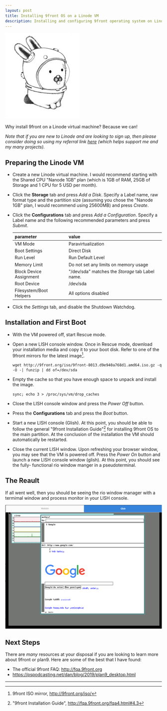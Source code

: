 ```yaml
---
layout: post
title: Installing 9front OS on a Linode VM
description: Installing and configuring 9front operating system on Linode virtual machine.
---
```


![glenda](/assets/glenda_space_medium.jpg)

Why install 9front on a Linode virtual machine? Because we can!

*Note that if you are new to Linode and are looking to sign up, then please 
consider doing so using my referral link
[here](https://www.linode.com/?r=0c625ecd8478eb827df57d2e2ffa095759d089ab)
(which helps support me and my many projects).*

## Preparing the Linode VM

*   Create a new Linode virtual machine. I would recommend starting with the 
    Shared CPU "Nanode 1GB" plan (which is 1GB of RAM, 25GB of Storage and 1 CPU 
    for 5 USD per month).
*   Click the **Storage** tab and press *Add a Disk*. Specify a Label name,
    raw format type and the partition size (assuming you chose the "Nanode 1GB"
    plan, I would recommend using 25600MB) and press *Create*.
*   Click the **Configurations** tab and press *Add a Configuration*. Specify a
    Label name and the following recommended parameters and press *Submit*.

    |parameter              |value                                             |
    |-----------------------|--------------------------------------------------|
    |VM Mode                |Paravirtualization                                |
    |Boot Settings          |Direct Disk                                       |
    |Run Level              |Run Default Level                                 |
    |Memory Limit           |Do not set any limits on memory usage             |
    |Block Device Assignment|"/dev/sda" matches the *Storage* tab Label name.  |
    |Root Device            |/dev/sda                                          |
    |Filesystem/Boot Helpers|All options disabled                              |

*   Click the *Settings* tab, and disable the Shutdown Watchdog.

## Installation and First Boot

*   With the VM powered off, start Rescue mode.
*   Open a new LISH console window. Once in Rescue mode, download your
    installation media and copy it to your boot disk. Refer to one of the 9front 
    mirrors for the latest image[^2].

    ```shell
    wget http://9front.org/iso/9front-8013.d9e940a768d1.amd64.iso.gz -q -O -| funzip | dd of=/dev/sda
    ```
    
*   Empty the cache so that you have enough space to unpack and install the
    image.

    ```shell
    sync; echo 3 > /proc/sys/vm/drop_caches
    ```

*   Close the LISH console window and press the *Power Off* button.
*   Press the **Configurations** tab and press the *Boot* button.
*   Start a new LISH console (Glish). At this point, you should be able to 
    follow the general "9front Installation Guide"[^3] for installing 9front OS 
    to the main partition. At the conclusion of the installation the VM should 
    automatically be restarted.
*   Close the current LISH window. Upon refreshing your browser window, you may
    see that the VM is powered off. Press the *Power On* button and launch a new 
    LISH console window (glish). At this point, you should see the fully-
    functional rio window manger in a pseudoterminal.

## The Reault

If all went well, then you should be seeing the rio window manager with a termimal window and process monitor in your LISH console.

![9front in a pseudo-tty](/assets/9front-mothra.png)

## Next Steps

There are *many* resources at your disposal if you are looking to learn more 
about 9front or plan9. Here are some of the best that I have found: 

*   The official 9front FAQ: http://fqa.9front.org
*   https://pspodcasting.net/dan/blog/2019/plan9_desktop.html

---

[^1]: https://www.linode.com/docs/guides/install-a-custom-distribution-on-a-linode
[^2]: 9front ISO mirror, http://9front.org/iso/
[^3]: "9front Installation Guide", http://fqa.9front.org/fqa4.html#4.3

